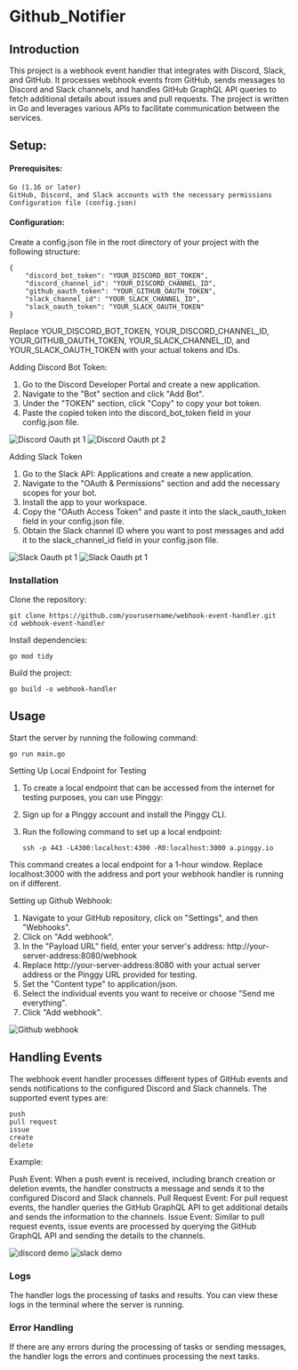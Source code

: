 # Github_Notifier

## Introduction

This project is a webhook event handler that integrates with Discord, Slack, and GitHub. It processes webhook events from GitHub, sends messages to Discord and Slack channels, and handles GitHub GraphQL API queries to fetch additional details about issues and pull requests. The project is written in Go and leverages various APIs to facilitate communication between the services.

## Setup:
#### Prerequisites:
    
    Go (1.16 or later)
    GitHub, Discord, and Slack accounts with the necessary permissions
    Configuration file (config.json)

#### Configuration:
Create a config.json file in the root directory of your project with the following structure:

    {
        "discord_bot_token": "YOUR_DISCORD_BOT_TOKEN",
        "discord_channel_id": "YOUR_DISCORD_CHANNEL_ID",
        "github_oauth_token": "YOUR_GITHUB_OAUTH_TOKEN",
        "slack_channel_id": "YOUR_SLACK_CHANNEL_ID",
        "slack_oauth_token": "YOUR_SLACK_OAUTH_TOKEN"
    }

Replace YOUR_DISCORD_BOT_TOKEN, YOUR_DISCORD_CHANNEL_ID, YOUR_GITHUB_OAUTH_TOKEN, YOUR_SLACK_CHANNEL_ID, and YOUR_SLACK_OAUTH_TOKEN with your actual tokens and IDs.

Adding Discord Bot Token:

 1. Go to the Discord Developer Portal and create a new application.
 2. Navigate to the "Bot" section and click "Add Bot".
 3. Under the "TOKEN" section, click "Copy" to copy your bot token.
 4. Paste the copied token into the discord_bot_token field in your config.json file.

 ![Discord Oauth pt 1](images/discord1.jpg)
 ![Discord Oauth pt 2](images/discord2.jpg)


Adding Slack Token

 1. Go to the Slack API: Applications and create a new application.
 2. Navigate to the "OAuth & Permissions" section and add the necessary scopes for your bot.
 3. Install the app to your workspace.
 4. Copy the "OAuth Access Token" and paste it into the slack_oauth_token field in your config.json file.
 5. Obtain the Slack channel ID where you want to post messages and add it to the slack_channel_id field in your config.json file.

 ![Slack Oauth pt 1](images/slack1.jpg)
 ![Slack Oauth pt 1](images/slack2.jpg)

### Installation

 Clone the repository:
 
    git clone https://github.com/yourusername/webhook-event-handler.git
    cd webhook-event-handler

 Install dependencies:
 
    go mod tidy

 Build the project:
 
    go build -o webhook-handler

## Usage

Start the server by running the following command:

    go run main.go

Setting Up Local Endpoint for Testing

 1. To create a local endpoint that can be accessed from the internet for testing purposes, you can use Pinggy:
 2. Sign up for a Pinggy account and install the Pinggy CLI.
 3. Run the following command to set up a local endpoint:

        ssh -p 443 -L4300:localhost:4300 -R0:localhost:3000 a.pinggy.io

  This command creates a local endpoint for a 1-hour window. Replace localhost:3000 with the address and port your webhook handler is running on if different.

Setting up Github Webhook:

 1. Navigate to your GitHub repository, click on "Settings", and then "Webhooks".
 2. Click on "Add webhook".
 3. In the "Payload URL" field, enter your server's address: http://your-server-address:8080/webhook
 4. Replace http://your-server-address:8080 with your actual server address or the Pinggy URL provided for testing.
 5. Set the "Content type" to application/json.
 6. Select the individual events you want to receive or choose "Send me everything".
 7. Click "Add webhook".

  ![Github webhook](images/webhook.jpg)


## Handling Events

The webhook event handler processes different types of GitHub events and sends notifications to the configured Discord and Slack channels. The supported event types are:

    push
    pull request
    issue
    create
    delete

Example:

 Push Event: When a push event is received, including branch creation or deletion events, the handler constructs a message and sends it to the configured Discord and Slack channels.
 Pull Request Event: For pull request events, the handler queries the GitHub GraphQL API to get additional details and sends the information to the channels.
 Issue Event: Similar to pull request events, issue events are processed by querying the GitHub GraphQL API and sending the details to the channels.

 ![discord demo](images/discorddemo.jpg)
 ![slack demo](images/slackdemo.jpg)

### Logs

The handler logs the processing of tasks and results. You can view these logs in the terminal where the server is running.

### Error Handling

If there are any errors during the processing of tasks or sending messages, the handler logs the errors and continues processing the next tasks.

